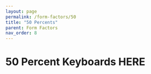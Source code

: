 ```yaml
---
layout: page
permalink: /form-factors/50
title: "50 Percents"
parent: Form Factors
nav_order: 8
---
```

# 50 Percent Keyboards HERE
